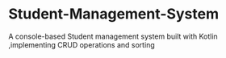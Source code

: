 # Student-Management-System
A console-based Student management system built with Kotlin ,implementing CRUD operations and sorting
